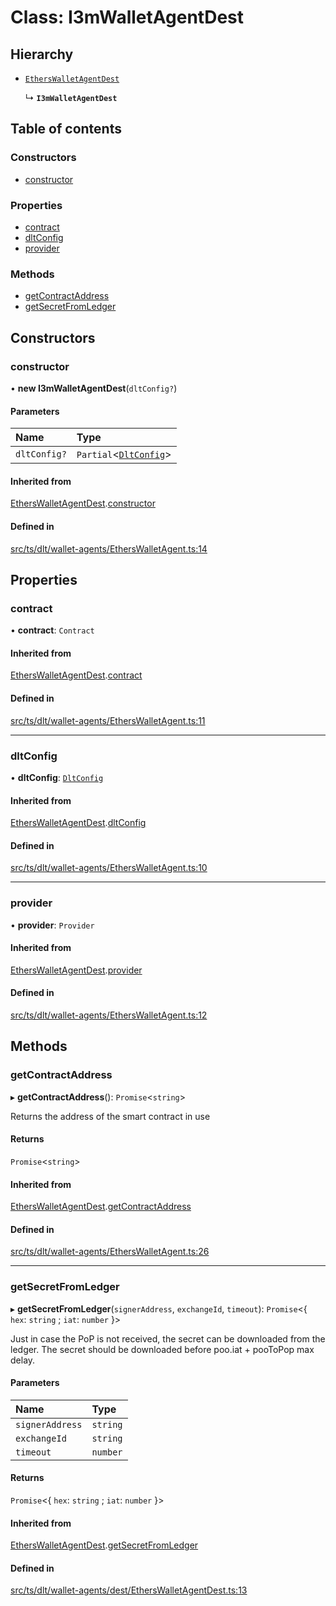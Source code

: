 # Class: I3mWalletAgentDest

## Hierarchy

- [`EthersWalletAgentDest`](Signers.EthersWalletAgentDest.md)

  ↳ **`I3mWalletAgentDest`**

## Table of contents

### Constructors

- [constructor](I3mWalletAgentDest.md#constructor)

### Properties

- [contract](I3mWalletAgentDest.md#contract)
- [dltConfig](I3mWalletAgentDest.md#dltconfig)
- [provider](I3mWalletAgentDest.md#provider)

### Methods

- [getContractAddress](I3mWalletAgentDest.md#getcontractaddress)
- [getSecretFromLedger](I3mWalletAgentDest.md#getsecretfromledger)

## Constructors

### constructor

• **new I3mWalletAgentDest**(`dltConfig?`)

#### Parameters

| Name | Type |
| :------ | :------ |
| `dltConfig?` | `Partial`<[`DltConfig`](../interfaces/DltConfig.md)\> |

#### Inherited from

[EthersWalletAgentDest](Signers.EthersWalletAgentDest.md).[constructor](Signers.EthersWalletAgentDest.md#constructor)

#### Defined in

[src/ts/dlt/wallet-agents/EthersWalletAgent.ts:14](https://gitlab.com/i3-market/code/wp3/t3.2/conflict-resolution/non-repudiation-library/-/blob/6ca578f/src/ts/dlt/wallet-agents/EthersWalletAgent.ts#L14)

## Properties

### contract

• **contract**: `Contract`

#### Inherited from

[EthersWalletAgentDest](Signers.EthersWalletAgentDest.md).[contract](Signers.EthersWalletAgentDest.md#contract)

#### Defined in

[src/ts/dlt/wallet-agents/EthersWalletAgent.ts:11](https://gitlab.com/i3-market/code/wp3/t3.2/conflict-resolution/non-repudiation-library/-/blob/6ca578f/src/ts/dlt/wallet-agents/EthersWalletAgent.ts#L11)

___

### dltConfig

• **dltConfig**: [`DltConfig`](../interfaces/DltConfig.md)

#### Inherited from

[EthersWalletAgentDest](Signers.EthersWalletAgentDest.md).[dltConfig](Signers.EthersWalletAgentDest.md#dltconfig)

#### Defined in

[src/ts/dlt/wallet-agents/EthersWalletAgent.ts:10](https://gitlab.com/i3-market/code/wp3/t3.2/conflict-resolution/non-repudiation-library/-/blob/6ca578f/src/ts/dlt/wallet-agents/EthersWalletAgent.ts#L10)

___

### provider

• **provider**: `Provider`

#### Inherited from

[EthersWalletAgentDest](Signers.EthersWalletAgentDest.md).[provider](Signers.EthersWalletAgentDest.md#provider)

#### Defined in

[src/ts/dlt/wallet-agents/EthersWalletAgent.ts:12](https://gitlab.com/i3-market/code/wp3/t3.2/conflict-resolution/non-repudiation-library/-/blob/6ca578f/src/ts/dlt/wallet-agents/EthersWalletAgent.ts#L12)

## Methods

### getContractAddress

▸ **getContractAddress**(): `Promise`<`string`\>

Returns the address of the smart contract in use

#### Returns

`Promise`<`string`\>

#### Inherited from

[EthersWalletAgentDest](Signers.EthersWalletAgentDest.md).[getContractAddress](Signers.EthersWalletAgentDest.md#getcontractaddress)

#### Defined in

[src/ts/dlt/wallet-agents/EthersWalletAgent.ts:26](https://gitlab.com/i3-market/code/wp3/t3.2/conflict-resolution/non-repudiation-library/-/blob/6ca578f/src/ts/dlt/wallet-agents/EthersWalletAgent.ts#L26)

___

### getSecretFromLedger

▸ **getSecretFromLedger**(`signerAddress`, `exchangeId`, `timeout`): `Promise`<{ `hex`: `string` ; `iat`: `number`  }\>

Just in case the PoP is not received, the secret can be downloaded from the ledger.
The secret should be downloaded before poo.iat + pooToPop max delay.

#### Parameters

| Name | Type |
| :------ | :------ |
| `signerAddress` | `string` |
| `exchangeId` | `string` |
| `timeout` | `number` |

#### Returns

`Promise`<{ `hex`: `string` ; `iat`: `number`  }\>

#### Inherited from

[EthersWalletAgentDest](Signers.EthersWalletAgentDest.md).[getSecretFromLedger](Signers.EthersWalletAgentDest.md#getsecretfromledger)

#### Defined in

[src/ts/dlt/wallet-agents/dest/EthersWalletAgentDest.ts:13](https://gitlab.com/i3-market/code/wp3/t3.2/conflict-resolution/non-repudiation-library/-/blob/6ca578f/src/ts/dlt/wallet-agents/dest/EthersWalletAgentDest.ts#L13)
